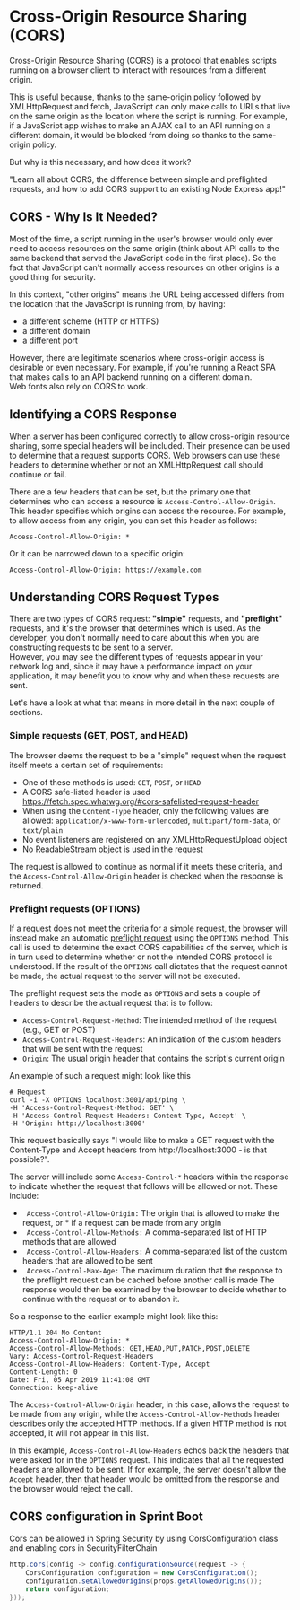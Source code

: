 # Cross-Origin Resource Sharing (CORS)

Cross-Origin Resource Sharing (CORS) is a protocol that enables scripts running on a browser client to interact with resources from a different origin. 

This is useful because, thanks to the same-origin policy followed by XMLHttpRequest and fetch, JavaScript can only make calls to URLs that live on the same origin as the location where the script is running. For example, if a JavaScript app wishes to make an AJAX call to an API running on a different domain, it would be blocked from doing so thanks to the same-origin policy.

But why is this necessary, and how does it work?

"Learn all about CORS, the difference between simple and preflighted requests, and how to add CORS support to an existing Node Express app!"


##  CORS - Why Is It Needed?
Most of the time, a script running in the user's browser would only ever need to access resources on the same origin (think about API calls to the same backend that served the JavaScript code in the first place). So the fact that JavaScript can't normally access resources on other origins is a good thing for security.

In this context, "other origins" means the URL being accessed differs from the location that the JavaScript is running from, by having:

- a different scheme (HTTP or HTTPS)
- a different domain
- a different port

However, there are legitimate scenarios where cross-origin access is desirable or even necessary. For example, if you're running a React SPA that makes calls to an API backend running on a different domain.
\
Web fonts also rely on CORS to work.

## Identifying a CORS Response
When a server has been configured correctly to allow cross-origin resource sharing, some special headers will be included. Their presence can be used to determine that a request supports CORS. Web browsers can use these headers to determine whether or not an XMLHttpRequest call should continue or fail.

There are a few headers that can be set, but the primary one that determines who can access a resource is <code>Access-Control-Allow-Origin</code>. This header specifies which origins can access the resource. For example, to allow access from any origin, you can set this header as follows:
```
Access-Control-Allow-Origin: *
```

Or it can be narrowed down to a specific origin:
```
Access-Control-Allow-Origin: https://example.com
```

## Understanding CORS Request Types
There are two types of CORS request: **"simple"** requests, and **"preflight"** requests, and it's the browser that determines which is used. As the developer, you don't normally need to care about this when you are constructing requests to be sent to a server. 
\
However, you may see the different types of requests appear in your network log and, since it may have a performance impact on your application, it may benefit you to know why and when these requests are sent.

Let's have a look at what that means in more detail in the next couple of sections.

### Simple requests (GET, POST, and HEAD)
The browser deems the request to be a "simple" request when the request itself meets a certain set of requirements:

- One of these methods is used: <code>GET</code>, <code>POST</code>, or <code>HEAD</code>
- A CORS safe-listed header is used  https://fetch.spec.whatwg.org/#cors-safelisted-request-header
- When using the <code>Content-Type</code> header, only the following values are allowed: <code>application/x-www-form-urlencoded</code>, <code>multipart/form-data</code>, or <code>text/plain</code>
- No event listeners are registered on any XMLHttpRequestUpload object
- No ReadableStream object is used in the request

The request is allowed to continue as normal if it meets these criteria, and the <code>Access-Control-Allow-Origin</code> header is checked when the response is returned.

### Preflight requests (OPTIONS)
If a request does not meet the criteria for a simple request, the browser will instead make an automatic [preflight request](https://developer.mozilla.org/en-US/docs/Web/HTTP/CORS#preflighted_requests) using the <code>OPTIONS</code> method. This call is used to determine the exact CORS capabilities of the server, which is in turn used to determine whether or not the intended CORS protocol is understood. If the result of the <code>OPTIONS</code> call dictates that the request cannot be made, the actual request to the server will not be executed.

The preflight request sets the mode as <code>OPTIONS</code> and sets a couple of headers to describe the actual request that is to follow:

- <code>Access-Control-Request-Method</code>: The intended method of the request (e.g., GET or POST)
- <code>Access-Control-Request-Headers</code>: An indication of the custom headers that will be sent with the request
- <code>Origin</code>: The usual origin header that contains the script's current origin


An example of such a request might look like this 

```
# Request
curl -i -X OPTIONS localhost:3001/api/ping \
-H 'Access-Control-Request-Method: GET' \
-H 'Access-Control-Request-Headers: Content-Type, Accept' \
-H 'Origin: http://localhost:3000'
```
This request basically says "I would like to make a GET request with the Content-Type and Accept headers from http://localhost:3000 - is that possible?".

The server will include some <code>Access-Control-*</code> headers within the response to indicate whether the request that follows will be allowed or not. These include:

- <code> Access-Control-Allow-Origin:</code> The origin that is allowed to make the request, or * if a request can be made from any origin
- <code> Access-Control-Allow-Methods:</code> A comma-separated list of HTTP methods that are allowed
- <code> Access-Control-Allow-Headers:</code> A comma-separated list of the custom headers that are allowed to be sent
- <code> Access-Control-Max-Age:</code> The maximum duration that the response to the preflight request can be cached before another call is made
The response would then be examined by the browser to decide whether to continue with the request or to abandon it.

So a response to the earlier example might look like this:

```
HTTP/1.1 204 No Content
Access-Control-Allow-Origin: *
Access-Control-Allow-Methods: GET,HEAD,PUT,PATCH,POST,DELETE
Vary: Access-Control-Request-Headers
Access-Control-Allow-Headers: Content-Type, Accept
Content-Length: 0
Date: Fri, 05 Apr 2019 11:41:08 GMT
Connection: keep-alive
```

The <code>Access-Control-Allow-Origin</code> header, in this case, allows the request to be made from any origin, while the <code>Access-Control-Allow-Methods</code> header describes only the accepted HTTP methods. If a given HTTP method is not accepted, it will not appear in this list.

In this example, <code>Access-Control-Allow-Headers</code> echos back the headers that were asked for in the <code>OPTIONS</code> request. This indicates that all the requested headers are allowed to be sent. If for example, the server doesn't allow the <code>Accept</code> header, then that header would be omitted from the response and the browser would reject the call.

## CORS configuration in Sprint Boot
Cors can be allowed in Spring Security by using CorsConfiguration class and enabling cors in SecurityFilterChain
```java
http.cors(config -> config.configurationSource(request -> {
    CorsConfiguration configuration = new CorsConfiguration();
    configuration.setAllowedOrigins(props.getAllowedOrigins());
    return configuration;
}));
```